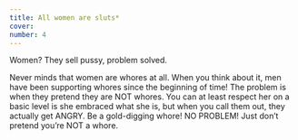 ```yaml
---
title: All women are sluts*
cover: 
number: 4
---
```


Women? They sell pussy, problem solved.

Never minds that women are whores at all. When you think about it, men have been supporting whores since the beginning of time! The problem is when they pretend they are NOT whores. You can at least respect her on a basic level is she embraced what she is, but when you call them out, they actually get ANGRY. Be a gold-digging whore! NO PROBLEM! Just don’t pretend you’re NOT a whore.